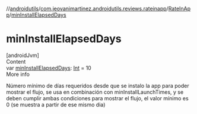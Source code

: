 //[androidutils](../../index.md)/[com.jeovanimartinez.androidutils.reviews.rateinapp](../index.md)/[RateInApp](index.md)/[minInstallElapsedDays](min-install-elapsed-days.md)



# minInstallElapsedDays  
[androidJvm]  
Content  
var [minInstallElapsedDays](min-install-elapsed-days.md): [Int](https://kotlinlang.org/api/latest/jvm/stdlib/kotlin/-int/index.html) = 10  
More info  


Número mínimo de días requeridos desde que se instalo la app para poder mostrar el flujo, se usa en combinación con minInstallLaunchTimes, y se deben cumplir ambas condiciones para mostrar el flujo, el valor mínimo es 0 (se muestra a partir de ese mismo dia)

  



